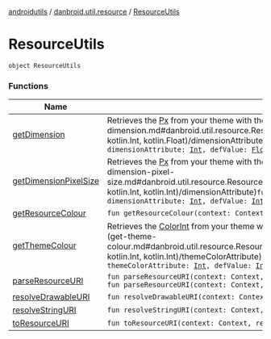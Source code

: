 [androidutils](../../index.md) / [danbroid.util.resource](../index.md) / [ResourceUtils](./index.md)

# ResourceUtils

`object ResourceUtils`

### Functions

| Name | Summary |
|---|---|
| [getDimension](get-dimension.md) | Retrieves the [Px](#) from your theme with the attribute identified by [dimensionAttribute](get-dimension.md#danbroid.util.resource.ResourceUtils$getDimension(android.content.Context, kotlin.Int, kotlin.Float)/dimensionAttribute)`fun getDimension(context: Context, dimensionAttribute: `[`Int`](https://kotlinlang.org/api/latest/jvm/stdlib/kotlin/-int/index.html)`, defValue: `[`Float`](https://kotlinlang.org/api/latest/jvm/stdlib/kotlin/-float/index.html)` = 0f): `[`Float`](https://kotlinlang.org/api/latest/jvm/stdlib/kotlin/-float/index.html) |
| [getDimensionPixelSize](get-dimension-pixel-size.md) | Retrieves the [Px](#) from your theme with the attribute identified by [dimensionAttribute](get-dimension-pixel-size.md#danbroid.util.resource.ResourceUtils$getDimensionPixelSize(android.content.Context, kotlin.Int, kotlin.Int)/dimensionAttribute)`fun getDimensionPixelSize(context: Context, dimensionAttribute: `[`Int`](https://kotlinlang.org/api/latest/jvm/stdlib/kotlin/-int/index.html)`, defValue: `[`Int`](https://kotlinlang.org/api/latest/jvm/stdlib/kotlin/-int/index.html)` = 0): `[`Int`](https://kotlinlang.org/api/latest/jvm/stdlib/kotlin/-int/index.html) |
| [getResourceColour](get-resource-colour.md) | `fun getResourceColour(context: Context, colorId: `[`Int`](https://kotlinlang.org/api/latest/jvm/stdlib/kotlin/-int/index.html)`): `[`Int`](https://kotlinlang.org/api/latest/jvm/stdlib/kotlin/-int/index.html) |
| [getThemeColour](get-theme-colour.md) | Retrieves the [ColorInt](#) from your theme with the attribute identified by [themeColorAttribute](get-theme-colour.md#danbroid.util.resource.ResourceUtils$getThemeColour(android.content.Context, kotlin.Int, kotlin.Int)/themeColorAttribute)`fun getThemeColour(context: Context, themeColorAttribute: `[`Int`](https://kotlinlang.org/api/latest/jvm/stdlib/kotlin/-int/index.html)`, defValue: `[`Int`](https://kotlinlang.org/api/latest/jvm/stdlib/kotlin/-int/index.html)` = 0): `[`Int`](https://kotlinlang.org/api/latest/jvm/stdlib/kotlin/-int/index.html) |
| [parseResourceURI](parse-resource-u-r-i.md) | `fun parseResourceURI(context: Context, uri: `[`String`](https://kotlinlang.org/api/latest/jvm/stdlib/kotlin/-string/index.html)`?): `[`Int`](https://kotlinlang.org/api/latest/jvm/stdlib/kotlin/-int/index.html)<br>`fun parseResourceURI(context: Context, uri: Uri?): `[`Int`](https://kotlinlang.org/api/latest/jvm/stdlib/kotlin/-int/index.html) |
| [resolveDrawableURI](resolve-drawable-u-r-i.md) | `fun resolveDrawableURI(context: Context, s: `[`String`](https://kotlinlang.org/api/latest/jvm/stdlib/kotlin/-string/index.html)`?): `[`Int`](https://kotlinlang.org/api/latest/jvm/stdlib/kotlin/-int/index.html) |
| [resolveStringURI](resolve-string-u-r-i.md) | `fun resolveStringURI(context: Context, s: `[`String`](https://kotlinlang.org/api/latest/jvm/stdlib/kotlin/-string/index.html)`?): `[`String`](https://kotlinlang.org/api/latest/jvm/stdlib/kotlin/-string/index.html)`?` |
| [toResourceURI](to-resource-u-r-i.md) | `fun toResourceURI(context: Context, resID: `[`Int`](https://kotlinlang.org/api/latest/jvm/stdlib/kotlin/-int/index.html)`): Uri!` |
